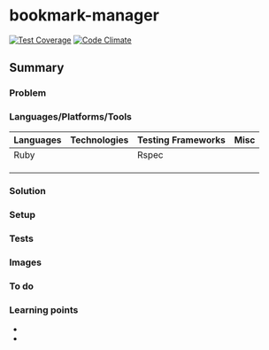 # bookmark-manager

[![Test Coverage](https://codeclimate.com/github/chandley/bookmark-manager/badges/coverage.svg)](https://codeclimate.com/github/chandley/bookmark-manager)
[![Code Climate](https://codeclimate.com/github/chandley/bookmark-manager/badges/gpa.svg)](https://codeclimate.com/github/chandley/bookmark-manager)

## Summary

### Problem

### Languages/Platforms/Tools

| Languages | Technologies  | Testing Frameworks| Misc
| :-------------------------------------------- |:--------------|:-----------|:----|
| Ruby      |               | Rspec             |               |
|           |               |                   |               |
|           |               |                   |  
|           |               |

### Solution

### Setup

### Tests

### Images

### To do



### Learning points

*
*